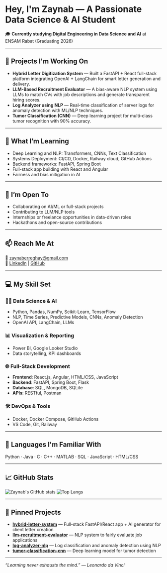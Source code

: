 # Hey, I'm Zaynab — A Passionate Data Science & AI Student

🎓 **Currently studying Digital Engineering in Data Science and AI** at ENSAM Rabat (Graduating 2026)

---

## 🔧 Projects I'm Working On

- **Hybrid Letter Digitization System** — Built a FastAPI + React full-stack platform integrating OpenAI + LangChain for smart letter generation and delivery.
- **LLM-Based Recruitment Evaluator** — A bias-aware NLP system using LLMs to match CVs with job descriptions and generate transparent hiring scores.
- **Log Analyzer using NLP** — Real-time classification of server logs for anomaly detection with ML/NLP techniques.
- **Tumor Classification (CNN)** — Deep learning project for multi-class tumor recognition with 90% accuracy.

---

## 🌱 What I’m Learning

- Deep Learning and NLP: Transformers, CNNs, Text Classification  
- Systems Deployment: CI/CD, Docker, Railway cloud, GitHub Actions  
- Backend frameworks: FastAPI, Spring Boot  
- Full-stack app building with React and Angular  
- Fairness and bias mitigation in AI

---

## 🤝 I’m Open To

- Collaborating on AI/ML or full-stack projects  
- Contributing to LLM/NLP tools  
- Internships or freelance opportunities in data-driven roles  
- Hackathons and open-source contributions

---

## 📫 Reach Me At

📧 zaynaberreghay@gmail.com    
🔗 [LinkedIn](http://linkedin.com/in/zaynab-er-reghay-072972243) | [GitHub](https://github.com/zaynaberreghay)

---

## 💻 My Skill Set

### 👩‍💻 Data Science & AI
- Python, Pandas, NumPy, Scikit-Learn, TensorFlow  
- NLP, Time Series, Predictive Models, CNNs, Anomaly Detection  
- OpenAI API, LangChain, LLMs

### 📊 Visualization & Reporting
- Power BI, Google Looker Studio  
- Data storytelling, KPI dashboards

### 🌐 Full-Stack Development
- **Frontend**: React.js, Angular, HTML/CSS, JavaScript  
- **Backend**: FastAPI, Spring Boot, Flask  
- **Database**: SQL, MongoDB, SQLite  
- **APIs**: RESTful, Postman

### 🛠️ DevOps & Tools
- Docker, Docker Compose, GitHub Actions  
- VS Code, Git, Railway

---

## 🧠 Languages I'm Familiar With

Python · Java · C · C++ · MATLAB · SQL · JavaScript · HTML/CSS

---

## 📈 GitHub Stats

<!-- You can enable these with GitHub stats services like `github-readme-stats` -->
![Zaynab's GitHub stats](https://github-readme-stats.vercel.app/api?username=zaynaberreghay&show_icons=true&theme=radical)
![Top Langs](https://github-readme-stats.vercel.app/api/top-langs/?username=zaynaberreghay&layout=compact&theme=radical)

---

## 📌 Pinned Projects

- [**hybrid-letter-system**](https://github.com/zaynaberreghay/hybrid-letter-system) — Full-stack FastAPI/React app + AI generator for client letter creation
- [**llm-recruitment-evaluator**](https://github.com/zaynaberreghay/llm-recruitment-evaluator) — NLP system to fairly evaluate job applications
- [**log-analyzer-nlp**](https://github.com/zaynaberreghay/log-analyzer-nlp) — Log classification and anomaly detection using NLP
- [**tumor-classification-cnn**](https://github.com/zaynaberreghay/tumor-classification-cnn) — Deep learning model for tumor detection

---

_“Learning never exhausts the mind.” — Leonardo da Vinci_
